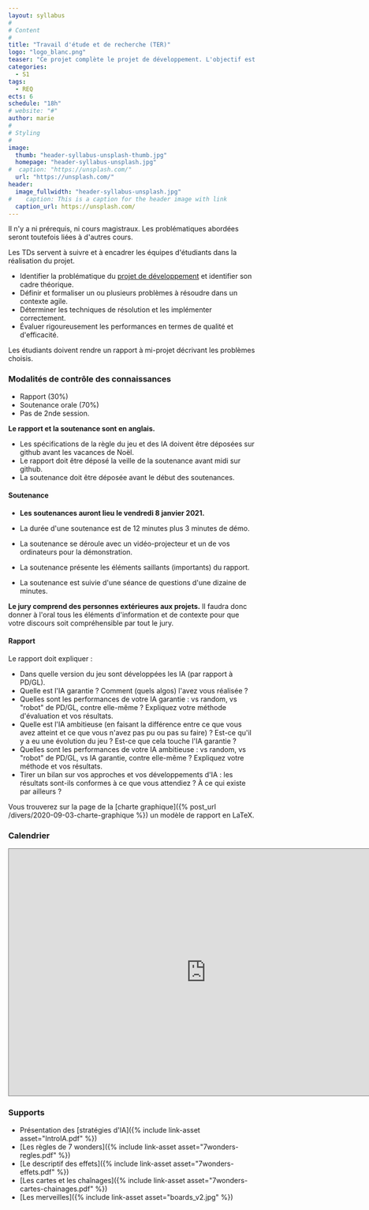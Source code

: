 ```yaml
---
layout: syllabus
#
# Content
#
title: "Travail d'étude et de recherche (TER)"
logo: "logo_blanc.png"
teaser: "Ce projet complète le projet de développement. L'objectif est de comprendre, formaliser, analyser, et répondre aux besoins du logiciel en termes de structures de données, d'algorithmes, d'aide à la décision, ou même d'intelligence artificielle."
categories:
  - S1
tags:
  - REQ
ects: 6
schedule: "18h"
# website: "#"
author: marie
#
# Styling
#
image:
  thumb: "header-syllabus-unsplash-thumb.jpg"
  homepage: "header-syllabus-unsplash.jpg"
#  caption: "https://unsplash.com/"
  url: "https://unsplash.com/"
header:
  image_fullwidth: "header-syllabus-unsplash.jpg"
#    caption: This is a caption for the header image with link
  caption_url: https://unsplash.com/
---
```



Il n'y a ni prérequis, ni cours magistraux.
Les problématiques abordées seront toutefois liées à d'autres cours.


Les TDs servent à suivre et à encadrer les équipes d'étudiants dans la réalisation du projet.
 - Identifier la problématique du [projet de développement](../projet-developpement/) et identifier son cadre théorique.
 - Définir et formaliser un ou plusieurs problèmes à résoudre dans un contexte agile.
 - Déterminer les techniques de résolution et les implémenter correctement.
 - Évaluer rigoureusement les performances en termes de qualité et d'efficacité.

Les étudiants doivent rendre un rapport à mi-projet décrivant les problèmes choisis.

### Modalités de contrôle des connaissances ###

 - Rapport (30%)
 - Soutenance orale (70%)
 - Pas de 2nde session.

**Le rapport et la soutenance sont en anglais.**

- Les spécifications de la règle du jeu et des IA doivent être déposées sur github avant les vacances de Noël.
- Le rapport doit être déposé la veille de la soutenance avant midi sur github.
- La soutenance doit être déposée avant le début des soutenances.

#### Soutenance ####

- **Les soutenances auront lieu le vendredi 8 janvier 2021.**

- La durée d'une soutenance est de 12 minutes plus 3 minutes de démo.
- La soutenance se déroule avec un vidéo-projecteur et un de vos ordinateurs pour la démonstration.
- La soutenance présente les éléments saillants (importants) du rapport.
- La soutenance est suivie d'une séance de questions d'une dizaine de minutes.

**Le jury comprend des personnes extérieures aux projets.**
Il faudra donc donner à l'oral tous les éléments d'information et de contexte pour que votre discours soit compréhensible par tout le jury.

<!--
L'ordre de passage est donné ci-dessous.

| Horaire | Groupe              | Étudiants                                                             |
|---------|---------------------|-----------------------------------------------------------------------|
| 08h00   | Pastis-Projet-2019  | Yorick Deroche, Thibaut Depond, Fabrice Simon, Mael Giese             |
| 08h25   | Projet-2019         | Maxime Samak, Romain Michelucci, Nina Singlan, Camille Bonnin         |
| 08h50   | Conquistadores      | Sébastien Desideri                                                    |
| 09h15   | Jibaro              | Adam Bond, Hassan Mazyad, Ilyes Benzaid                               |
| 09h40   | PAUSE               |                                                                       |
| 10h00   | Groupe42            | Florian Régin, Kevin Alessandro                                       |
| 10h25   | TeamRocket          | Rémi Janin, Allan Pajany Carpin Caoundin, Elhadj Mamadou Foula Diallo |
| 10h50   | Puerto2019          | Remy Munier, Alexandre Denos, Jrad Yassine, Otmane Rahim              |
| 11h15   | PAUSE               |                                                                       |
| 11h30   | ACSA                | Sabri Hallaci, Alexandre Bonlarron, Corentin Fossati                  |
| 11h55   | Poussière d'étoiles | Amine Bentellis, Mohamed Amine Romdhane, Théo Tracol                  |
| 12h20   | Rhum                | Aymeric Picard-Marchetto, Arnaud Arbona, Thomas Portet                |
-->

#### Rapport ####

Le rapport doit expliquer :

- Dans quelle version du jeu sont développées les IA (par rapport à PD/GL).
- Quelle est l'IA garantie ? Comment (quels algos) l'avez vous réalisée ?
- Quelles sont les performances de votre IA garantie : vs random, vs "robot" de PD/GL, contre elle-même ? Expliquez votre méthode d'évaluation et vos résultats.
- Quelle est l'IA ambitieuse (en faisant la différence entre ce que vous avez atteint et ce que vous n'avez pas pu ou pas su faire) ? Est-ce qu'il y a eu une évolution du jeu ? Est-ce que cela touche l'IA garantie ?
- Quelles sont les performances de votre IA ambitieuse : vs random, vs "robot" de PD/GL, vs IA garantie, contre elle-même ? Expliquez votre méthode et vos résultats.
- Tirer un bilan sur vos approches et vos développements d'IA : les résultats sont-ils conformes à ce que vous attendiez ? À ce qui existe par ailleurs ?

Vous trouverez sur la page de la [charte graphique]({% post_url /divers/2020-09-03-charte-graphique %}) un modèle de rapport en LaTeX.


### Calendrier ###

<iframe src="https://calendar.google.com/calendar/embed?height=500&amp;wkst=1&amp;bgcolor=%23ffffff&amp;ctz=Europe%2FParis&amp;src=ZDh1dXRiaDUwcGI0aDJlZG9xNjdhY2s1aXNAZ3JvdXAuY2FsZW5kYXIuZ29vZ2xlLmNvbQ&amp;color=%23D81B60&amp;showCalendars=1" style="border:solid 1px #777" width="800" height="500" frameborder="0" scrolling="no"></iframe>


### Supports ###

  - Présentation des [stratégies d'IA]({% include link-asset asset="IntroIA.pdf" %})
  - [Les règles de 7 wonders]({% include link-asset asset="7wonders-regles.pdf" %})
  - [Le descriptif des effets]({% include link-asset asset="7wonders-effets.pdf" %})
  - [Les cartes et les chaînages]({% include link-asset asset="7wonders-cartes-chainages.pdf" %})
  - [Les merveilles]({% include link-asset asset="boards_v2.jpg" %})


<!--
### Quelques réflexions sur le jeu Puerto Rico ###

Vous trouverez ci-dessous un diagramme de dépendances sous la forme d'un arbre pour produire des marchandises.
Remarquez que nous avons traiter séparément le cas où l'objectif final est de produire une unique marchandise
On peut aussi prendre en considération les avantages octroyés par certains bâtiments/plantations en modifiant dynamiquement le diagramme comme indiqué sur la droite du diagramme.

![Diagramme de production de marchandises avec Puerto Rico]({% include link-asset asset="puerto-rico-marchandises.png" %}){:class="img-responsive" style="width: 100%;"}

Il est judicieux de considérer que chaque sommet a un état :
- **Atteint** : le prérequis est rempli, par exemple un bâtiment est construit.
- **Possible** : le prérequis n'est pas rempli, mais peut être atteint, par exemple un bâtiment n'est pas construit, mais est disponible.
- **Inatteignable** : le prérequis ne peut plus être rempli, par exemple un bâtiment n'est pas construit et n'est plus disponible.



Ce diagramme permet de répondre à différentes questions :
 - Est-il encore possible de produire X unités de marchandise ?
 - Qu'est-ce qui manque pour produire X unités de marchandise ? Quel est le coût en doublons et côlons ?
 - Combien d'étapes sont nécessaires pour produire X unités de marchandise ?

-->